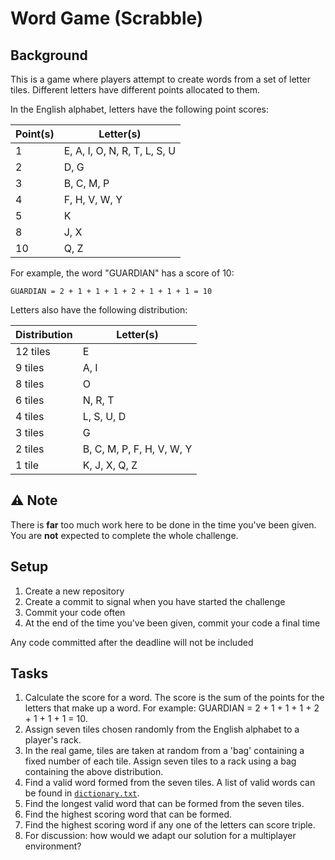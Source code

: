 # Word Game (Scrabble)

## Background
This is a game where players attempt to create words from a set of letter tiles.
Different letters have different points allocated to them.

In the English alphabet, letters have the following point scores:

| Point(s) | Letter(s)                    |
| -----    | ---------------------------- |
| 1        | E, A, I, O, N, R, T, L, S, U |
| 2        | D, G                         |
| 3        | B, C, M, P                   |
| 4        | F, H, V, W, Y                |
| 5        | K                            |
| 8        | J, X                         |
| 10       | Q, Z                         |

For example, the word "GUARDIAN" has a score of 10:

```
GUARDIAN = 2 + 1 + 1 + 1 + 2 + 1 + 1 + 1 = 10
```

Letters also have the following distribution:

| Distribution | Letter(s)                 |
| -------------| ------------------------- |
| 12 tiles     | E                         |
| 9 tiles      | A, I                      |
| 8 tiles      | O                         |
| 6 tiles      | N, R, T                   |
| 4 tiles      | L, S, U, D                |
| 3 tiles      | G                         |
| 2 tiles      | B, C, M, P, F, H, V, W, Y |
| 1 tile       | K, J, X, Q, Z             |

## ⚠️ Note

There is **far** too much work here to be done in the time you've been given. You are **not** expected to complete the whole challenge. 

## Setup

1. Create a new repository
2. Create a commit to signal when you have started the challenge
3. Commit your code often
4. At the end of the time you've been given, commit your code a final time

Any code committed after the deadline will not be included

## Tasks
1. Calculate the score for a word. The score is the sum of the points for the letters that make up a word.
   For example: GUARDIAN = 2 + 1 + 1 + 1 + 2 + 1 + 1 + 1 = 10.
1. Assign seven tiles chosen randomly from the English alphabet to a player's rack.
1. In the real game, tiles are taken at random from a 'bag' containing a fixed number of each tile.
   Assign seven tiles to a rack using a bag containing the above distribution.
1. Find a valid word formed from the seven tiles. A list of valid words can be found in [`dictionary.txt`](./dictionary.txt).
1. Find the longest valid word that can be formed from the seven tiles.
1. Find the highest scoring word that can be formed.
1. Find the highest scoring word if any one of the letters can score triple.
1. For discussion: how would we adapt our solution for a multiplayer environment?
